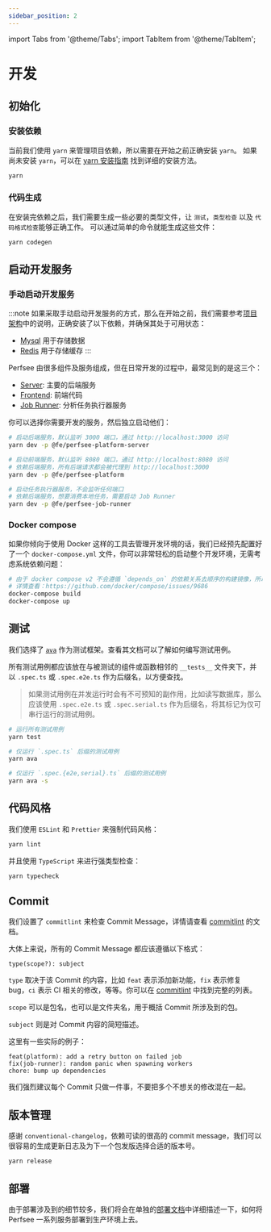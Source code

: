 ```yaml
---
sidebar_position: 2
---
```


import Tabs from '@theme/Tabs';
import TabItem from '@theme/TabItem';

# 开发

## 初始化

### 安装依赖

当前我们使用 `yarn` 来管理项目依赖，所以需要在开始之前正确安装 `yarn`。
如果尚未安装 `yarn`，可以在 [yarn 安装指南](https://yarnpkg.com/en/docs/install) 找到详细的安装方法。

```bash title="安装依赖"
yarn
```

### 代码生成

在安装完依赖之后，我们需要生成一些必要的类型文件，让 `测试`，`类型检查` 以及 `代码格式检查`能够正确工作。
可以通过简单的命令就能生成这些文件：

```bash title="代码生成"
yarn codegen
```

## 启动开发服务

### 手动启动开发服务

:::note
如果采取手动启动开发服务的方式，那么在开始之前，我们需要参考[项目架构](./architecture)中的说明，正确安装了以下依赖，并确保其处于可用状态：

- [Mysql](https://www.mysql.com/downloads) 用于存储数据
- [Redis](https://redis.io/download) 用于存储缓存
  :::

Perfsee 由很多组件及服务组成，但在日常开发的过程中，最常见到的是这三个：

- [Server](https://github.com/perfsee/perfsee/tree/main/packages/platform-server): 主要的后端服务
- [Frontend](https://github.com/perfsee/perfsee/tree/main/packages/platform): 前端代码
- [Job Runner](https://github.com/perfsee/perfsee/tree/main/packages/runner): 分析任务执行器服务

你可以选择你需要开发的服务，然后独立启动他们：

<Tabs>
<TabItem value="Server">

```bash
# 启动后端服务，默认监听 3000 端口，通过 http://localhost:3000 访问
yarn dev -p @fe/perfsee-platform-server
```

</TabItem>
<TabItem value="Frontend">

```bash
# 启动前端服务，默认监听 8080 端口，通过 http://localhost:8080 访问
# 依赖后端服务，所有后端请求都会被代理到 http://localhost:3000
yarn dev -p @fe/perfsee-platform
```

</TabItem>
<TabItem value="Job Runner">

```bash
# 启动任务执行器服务，不会监听任何端口
# 依赖后端服务，想要消费本地任务，需要启动 Job Runner
yarn dev -p @fe/perfsee-job-runner
```

</TabItem>
</Tabs>

### Docker compose

如果你倾向于使用 Docker 这样的工具去管理开发环境的话，我们已经预先配置好了一个 `docker-compose.yml` 文件，你可以非常轻松的启动整个开发环境，无需考虑系统依赖问题：

```bash title="Docker compose"
# 由于 docker compose v2 不会遵循 `depends_on` 的依赖关系去顺序的构建镜像，所以需要单独的先把所有需要的镜像构建出来。
# 详情查看：https://github.com/docker/compose/issues/9686
docker-compose build
docker-compose up
```

## 测试

我们选择了 [`ava`](https://github.com/avajs/ava) 作为测试框架。查看其文档可以了解如何编写测试用例。

所有测试用例都应该放在与被测试的组件或函数相邻的 `__tests__` 文件夹下，并以 `.spec.ts` 或 `.spec.e2e.ts` 作为后缀名，以方便查找。

> 如果测试用例在并发运行时会有不可预知的副作用，比如读写数据库，那么应该使用 `.spec.e2e.ts` 或 `.spec.serial.ts` 作为后缀名，将其标记为仅可串行运行的测试用例。

```bash
# 运行所有测试用例
yarn test

# 仅运行 `.spec.ts` 后缀的测试用例
yarn ava

# 仅运行 `.spec.{e2e,serial}.ts` 后缀的测试用例
yarn ava -s
```

## 代码风格

我们使用 `ESLint` 和 `Prettier` 来强制代码风格：

```bash
yarn lint
```

并且使用 `TypeScript` 来进行强类型检查：

```bash
yarn typecheck
```

## Commit

我们设置了 `commitlint` 来检查 Commit Message，详情请查看 [commitlint](https://github.com/conventional-changelog/commitlint) 的文档。

大体上来说，所有的 Commit Message 都应该遵循以下格式：

```
type(scope?): subject
```

`type` 取决于该 Commit 的内容，比如 `feat` 表示添加新功能，`fix` 表示修复 bug，`ci` 表示 CI 相关的修改，等等。你可以在 [commitlint](https://github.com/conventional-changelog/commitlint) 中找到完整的列表。

`scope` 可以是包名，也可以是文件夹名，用于概括 Commit 所涉及到的包。

`subject` 则是对 Commit 内容的简短描述。

这里有一些实际的例子：

```
feat(platform): add a retry button on failed job
fix(job-runner): random panic when spawning workers
chore: bump up dependencies
```

我们强烈建议每个 Commit 只做一件事，不要把多个不想关的修改混在一起。

## 版本管理

感谢 `conventional-changelog`，依赖可读的很高的 commit message，我们可以很容易的生成更新日志及为下一个包发版选择合适的版本号。

```bash
yarn release
```

## 部署

由于部署涉及到的细节较多，我们将会在单独的[部署文档](./deployment)中详细描述一下，如何将 Perfsee 一系列服务部署到生产环境上去。
